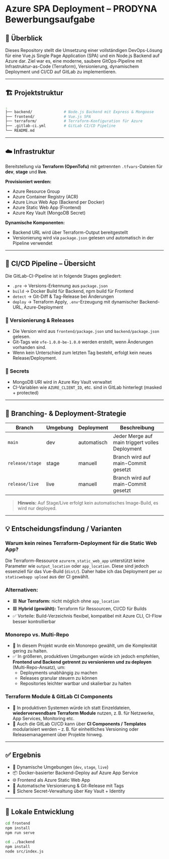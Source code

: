 # Azure SPA Deployment – PRODYNA Bewerbungsaufgabe

## 🧩 Überblick
Dieses Repository stellt die Umsetzung einer vollständigen DevOps-Lösung für eine Vue.js Single Page Application (SPA) und ein Node.js Backend auf Azure dar. Ziel war es, eine moderne, saubere GitOps-Pipeline mit Infrastruktur-as-Code (Terraform), Versionierung, dynamischem Deployment und CI/CD auf GitLab zu implementieren.

---

## 🏗️ Projektstruktur

```bash
.
├── backend/              # Node.js Backend mit Express & Mongoose
├── frontend/             # Vue.js SPA
├── terraform/            # Terraform-Konfiguration für Azure
├── .gitlab-ci.yml        # GitLab CI/CD Pipeline
└── README.md
```

---

## ☁️ Infrastruktur
Bereitstellung via **Terraform (OpenTofu)** mit getrennten `.tfvars`-Dateien für **dev**, **stage** und **live**.

**Provisioniert werden:**
- Azure Resource Group
- Azure Container Registry (ACR)
- Azure Linux Web App (Backend per Docker)
- Azure Static Web App (Frontend)
- Azure Key Vault (MongoDB Secret)

**Dynamische Komponenten:**
- Backend URL wird über Terraform-Output bereitgestellt
- Versionierung wird via `package.json` gelesen und automatisch in der Pipeline verwendet

---

## 🧪 CI/CD Pipeline – Übersicht

Die GitLab-CI-Pipeline ist in folgende Stages gegliedert:

- `.pre` → Versions-Erkennung aus `package.json`
- `build` → Docker Build für Backend, npm build für Frontend
- `detect` → Git-Diff & Tag-Release bei Änderungen
- `deploy` → Terraform Apply, `.env`-Erzeugung mit dynamischer Backend-URL, Azure-Deployment

### 🔄 Versionierung & Releases
- Die Version wird aus `frontend/package.json` und `backend/package.json` gelesen.
- Git-Tags wie `vfe-1.0.0-be-1.0.0` werden erstellt, wenn Änderungen vorhanden sind.
- Wenn kein Unterschied zum letzten Tag besteht, erfolgt kein neues Release/Deployment.

### 🔐 Secrets
- MongoDB URI wird in Azure Key Vault verwaltet
- CI-Variablen wie `AZURE_CLIENT_ID`, etc. sind in GitLab hinterlegt (masked + protected)

---

## 📄 Branching- & Deployment-Strategie

| Branch               | Umgebung  | Deployment     | Beschreibung                                     |
|---------------------|-----------|----------------|--------------------------------------------------|
| `main`              | dev       | automatisch     | Jeder Merge auf main triggert volles Deployment  |
| `release/stage`     | stage     | manuell         | Branch wird auf main-Commit gesetzt              |
| `release/live`      | live      | manuell         | Branch wird auf main-Commit gesetzt              |

> **Hinweis:** Auf Stage/Live erfolgt kein automatisches Image-Build, es wird nur deployed.

---

## 💡 Entscheidungsfindung / Varianten

### Warum kein reines Terraform-Deployment für die Static Web App?
Die Terraform-Ressource `azurerm_static_web_app` unterstützt keine Parameter wie `output_location` oder `app_location`. Diese sind jedoch essenziell für das Vue-Build (`dist/`). Daher habe ich das Deployment per `az staticwebapp upload` aus der CI gewählt.

### Alternativen:
- 🟥 **Nur Terraform:** nicht möglich ohne `app_location`
- 🟩 **Hybrid (gewählt):** Terraform für Ressourcen, CI/CD für Builds
- ✅ Vorteile: Build-Verzeichnis flexibel, kompatibel mit Azure CLI, CI-Flow besser kontrollierbar

### Monorepo vs. Multi-Repo
- 🔧 In diesem Projekt wurde ein Monorepo gewählt, um die Komplexität gering zu halten.
- ✅ In größeren, produktiven Umgebungen würde ich jedoch  empfehlen, **Frontend und Backend getrennt zu versionieren und zu deployen** (Multi-Repo-Ansatz), um:
  - Deployments unabhängig zu machen
  - Releases granular steuern zu können
  - Repositories leichter wartbar und skalierbar zu halten

### Terraform Module & GitLab CI Components
- 🧱 In produktiven Systemen würde ich statt Einzeldateien, **wiederverwendbare Terraform Module** nutzen, z. B. für Netzwerke, App Services, Monitoring etc.
- 🔁 Auch die GitLab CI/CD kann über **CI Components / Templates** modularisiert werden – z. B. für einheitliches Versioning oder Releasemanagement über Projekte hinweg.

---

## ✅ Ergebnis

- 🔧 Dynamische Umgebungen (`dev`, `stage`, `live`)
- 📦 Docker-basierter Backend-Deploy auf Azure App Service
- 🌐 Frontend als Azure Static Web App
- 🔄 Automatische Versionierung & Git-Release mit Tags
- 🔐 Sichere Secret-Verwaltung über Key Vault + Identity

---

## 🧪 Lokale Entwicklung
```bash
cd frontend
npm install
npm run serve

cd ../backend
npm install
node src/index.js
```